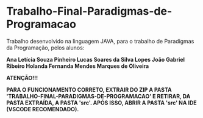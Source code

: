 # Trabalho-Final-Paradigmas-de-Programacao

Trabalho desenvolvido na linguagem JAVA, para o trabalho de Paradigmas da Programação, pelos alunos: 

**Ana Letícia Souza Pinheiro
Lucas Soares da Silva Lopes
João Gabriel Ribeiro Holanda
Fernanda Mendes Marques de Oliveira**

**ATENÇÃO!!!**

**PARA O FUNCIONAMENTO CORRETO, EXTRAIR DO ZIP A PASTA 'TRABALHO-FINAL-PARADIGMAS-DE-PROGRAMACAO' E RETIRAR, DA PASTA EXTRAÍDA, A PASTA 'src'. APÓS ISSO, ABRIR A PASTA 'src' NA IDE (VSCODE RECOMENDADO).**

